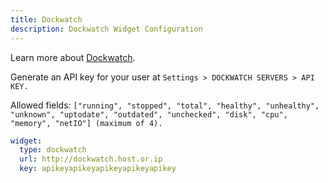 ```yaml
---
title: Dockwatch
description: Dockwatch Widget Configuration
---
```


Learn more about [Dockwatch](https://github.com/Notifiarr/dockwatch).

Generate an API key for your user at `Settings > DOCKWATCH SERVERS > API KEY.`

Allowed fields: `["running", "stopped", "total", "healthy", "unhealthy", "unknown", "uptodate", "outdated", "unchecked", "disk", "cpu", "memory", "netIO"] (maximum of 4).`

```yaml
widget:
  type: dockwatch
  url: http://dockwatch.host.or.ip
  key: apikeyapikeyapikeyapikeyapikey
```
